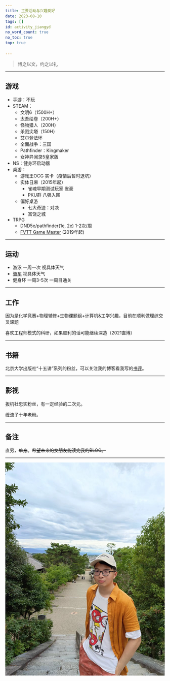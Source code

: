 ```yaml
---
title: 主要活动与兴趣爱好
date: 2023-08-10
tags: []
id: activity_jiangyd
no_word_count: true
no_toc: true
top: true

---
```


> 博之以文，约之以礼
> 

---
<!--more-->

## 游戏

- 手游：不玩
- STEAM：
    - 文明6（1500H+）
    - 太吾绘卷（200H+）
    - 怪物猎人（200H）
    - 杀戮尖塔（150H）
    - 艾尔登法环
    - 全面战争：三国
    - Pathfinder：Kingmaker
    - 女神异闻录5皇家版
- NS：健身环启动器
- 桌游：
    - 游戏王OCG 实卡（疫情后暂时退坑）
    - 实体日麻（2015年起）
        - 雀魂早期测试玩家 雀豪
        - PKU群 八强入围
    - 偏好桌游
        - 七大奇迹：对决
        - 富饶之城
- TRPG
    - DND5e/pathfinder(1e, 2e) 1-2次/周
    - [FVTT Game Master](https://www.bilibili.com/video/BV1H84y1g789/?spm_id_from=333.999.0.0&vd_source=e31dc770bbab9bdb034decd59ea81aa7) (2019年起)

---

## 运动

- 游泳 一周一次 视具体天气
- [骑车](http://jiangyida.top/2023/06/08/202306BJQX/) 视具体天气
- 健身环 一周3-5次 一周目通关

---

## 工作

因为是化学竞赛+物理辅修+生物课题组+计算机&工学兴趣，目前在顺利做理综交叉课题

喜欢工程师模式的科研，如果顺利的话可能继续深造（2021直博）

---

## 书籍

北京大学出版社“十五讲”系列的粉丝，可以关注我的博客看我写的[书评](http://jiangyida.top/tags/%E6%9D%82%E8%AE%B0/)。

---

## 影视

扳机社忠实粉丝，有一定经验的二次元。

缠流子十年老粉。

---
## 备注
直男，~~单身~~。~~希望未来的女朋友能读完我的BLOG。~~

---

![摄于日本法隆寺](https://raw.githubusercontent.com/DF-Master/yidapicbed/main/2023/JPHLJ.jpg)